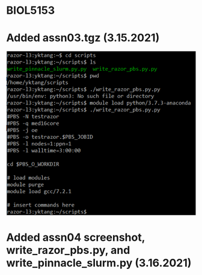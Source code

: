 # BIOL5153
# Added assn03.tgz (3.15.2021)
![Screenshot of assn04](assn04.PNG)
# Added assn04 screenshot, write_razor_pbs.py, and write_pinnacle_slurm.py (3.16.2021)
